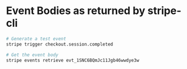 # Event Bodies as returned by stripe-cli

```bash
# Generate a test event
stripe trigger checkout.session.completed

# Get the event body
stripe events retrieve evt_1SNC6BQmJc11Jgb46wwdye3w
```
